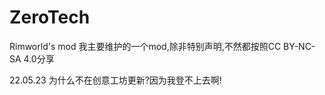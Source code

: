 # ZeroTech
Rimworld's mod
我主要维护的一个mod,除非特别声明,不然都按照CC BY-NC-SA 4.0分享

22.05.23
为什么不在创意工坊更新?因为我登不上去啊!

